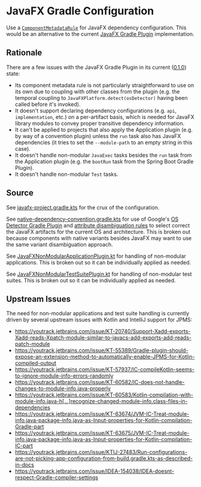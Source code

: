 # JavaFX Gradle Configuration

Use a
[`ComponentMetadataRule`](https://docs.gradle.org/current/userguide/component_metadata_rules.html)
for JavaFX dependency configuration. This would be an alternative to the current
[JavaFX Gradle Plugin](https://github.com/openjfx/javafx-gradle-plugin)
implementation.

## Rationale

There are a few issues with the JavaFX Gradle Plugin in its current
([0.1.0](https://github.com/openjfx/javafx-gradle-plugin/releases/tag/0.1.0))
state:

* Its component metadata rule is not particularly straightforward to use on its
own due to coupling with other classes from the plugin (e.g. the temporal
coupling to `JavaFXPlatform.detect(osDetector)` having been called before it's
invoked).
* It doesn't support declaring dependency configurations (e.g.
`api`, `implementation`, etc.) on a per-artifact basis, which is needed for
JavaFX library modules to convey proper transitive dependency information.
* It can't be applied to projects that also apply the Application plugin (e.g.
by way of a convention plugin) unless the `run` task also has JavaFX
dependencies (it tries to set the `--module-path` to an empty string in this
case).
* It doesn't handle non-modular `JavaExec` tasks besides the `run` task from
the Application plugin (e.g. the `bootRun` task from the Spring Boot Gradle
Plugin).
* It doesn't handle non-modular `Test` tasks.

## Source

See
[javafx-project.gradle.kts](build-logic/src/main/kotlin/com.ianbrandt.buildlogic.javafx-project.gradle.kts)
for the crux of the configuration.

See
[native-dependency-convention.gradle.kts](build-logic/src/main/kotlin/com.ianbrandt.buildlogic.native-dependency-convention.gradle.kts)
for use of Google's
[OS Detector Gradle Plugin](https://github.com/google/osdetector-gradle-plugin)
and
[attribute disambiguation rules](https://docs.gradle.org/current/userguide/variant_attributes.html#sec:abm-disambiguation-rules)
to select correct the JavaFX artifacts for the current OS and architecture.
This is broken out because components with native variants besides JavaFX may
want to use the same variant disambiguation approach.

See
[JavaFXNonModularApplicationPlugin.kt](build-logic/src/main/kotlin/com/ianbrandt/buildlogic/plugins/javafx/JavaFXNonModularApplicationPlugin.kt)
for handling of non-modular
applications. This is broken out so it can be individually applied as needed.

See
[JavaFXNonModularTestSuitePlugin.kt](build-logic/src/main/kotlin/com/ianbrandt/buildlogic/plugins/javafx/JavaFXNonModularTestSuitePlugin.kt)
for handling of non-modular test suites.
This is broken out so it can be individually applied as needed.

## Upstream Issues

The need for non-modular applications and test suite handling is currently driven
by several upstream issues with Kotlin and IntelliJ support for JPMS:

* https://youtrack.jetbrains.com/issue/KT-20740/Support-Xadd-exports-Xadd-reads-Xpatch-module-similar-to-javacs-add-exports-add-reads-patch-module
* https://youtrack.jetbrains.com/issue/KT-55389/Gradle-plugin-should-expose-an-extension-method-to-automatically-enable-JPMS-for-Kotlin-compiled-output
* https://youtrack.jetbrains.com/issue/KT-57937/IC-compileKotlin-seems-to-ignore-module-info-errors-randomly
* https://youtrack.jetbrains.com/issue/KT-60582/IC-does-not-handle-changes-to-module-info.java-properly
* https://youtrack.jetbrains.com/issue/KT-60583/Kotlin-compilation-with-module-info.java-h[…]recognize-changed-module-info.class-files-in-dependencies
* https://youtrack.jetbrains.com/issue/KT-63674/JVM-IC-Treat-module-info.java-package-info.java-as-Input-properties-for-Kotlin-compilation-Gradle-part
* https://youtrack.jetbrains.com/issue/KT-63675/JVM-IC-Treat-module-info.java-package-info.java-as-Input-properties-for-Kotlin-compilation-IC-part
* https://youtrack.jetbrains.com/issue/KTIJ-27483/Run-configurations-are-not-picking-app-configuration-from-build.gradle.kts-as-described-in-docs
* https://youtrack.jetbrains.com/issue/IDEA-154038/IDEA-doesnt-respect-Gradle-compiler-settings
